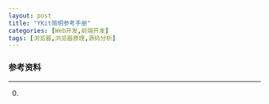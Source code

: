 ```yaml
---
layout: post
title: "YKit简明参考手册"
categories: [Web开发,前端开发]
tags: [浏览器,浏览器原理,源码分析]
---
```





### 参考资料
---
0. ​

